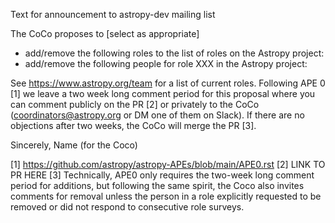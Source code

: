 Text for announcement to astropy-dev mailing list

The CoCo proposes to [select as appropriate]
- add/remove the following roles to the list of roles on the Astropy project:
- add/remove the following people for role XXX in the Astropy project:

See https://www.astropy.org/team for a list of current roles. Following APE 0 [1] we leave a two week long comment period for this proposal where you can comment publicly on the PR [2] or privately to the CoCo (coordinators@astropy.org or DM one of them on Slack). If there are no objections after two weeks, the CoCo will merge the PR [3].

Sincerely,
Name
(for the Coco)

[1] https://github.com/astropy/astropy-APEs/blob/main/APE0.rst
[2] LINK TO PR HERE
[3] Technically, APE0 only requires the two-week long comment period for additions, but following the same spirit, the Coco also invites comments for removal unless the person in a role explicitly requested to be removed or did not respond to consecutive role surveys.
